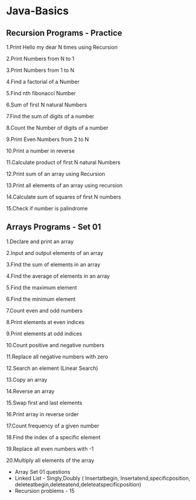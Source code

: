 # Java-Basics

## Recursion Programs - Practice 

1.Print Hello my dear N times using Recursion 

2.Print Numbers from N to 1 

3.Print Numbers from 1 to N

4.Find a factorial of a Number

5.Find nth fibonacci Number

6.Sum of first N natural Numbers 

7.Find the sum of digits of a number 

8.Count the Number of digits of a number 

9.Print Even Numbers from 2 to N 

10.Print a number in reverse 

11.Calculate product of first N natural Numbers 

12.Print sum of an array using Recursion 

13.Print all elements of an array using recursion 

14.Calculate sum of squares of first N numbers 

15.Check if number is palindrome

## Arrays Programs - Set 01 

1.Declare and print an array

2.Input and output elements of an array

3.Find the sum of elements in an array

4.Find the average of elements in an array

5.Find the maximum element

6.Find the minimum element

7.Count even and odd numbers

8.Print elements at even indices

9.Print elements at odd indices

10.Count positive and negative numbers

11.Replace all negative numbers with zero

12.Search an element (Linear Search)

13.Copy an array

14.Reverse an array

15.Swap first and last elements

16.Print array in reverse order

17.Count frequency of a given number

18.Find the index of a specific element

19.Replace all even numbers with -1

20.Multiply all elements of the array

* Array Set 01 questions
* Linked List - Singly,Doubly ( Insertatbegin, Insertatend,specificposition, deleteatbegin,deleteatend,deleteatspecificposition)
* Recursion problems - 15
